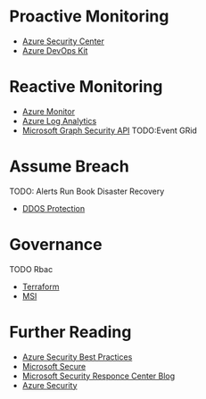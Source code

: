 

# Proactive Monitoring
* [Azure Security Center](https://portal.azure.com/#blade/Microsoft_Azure_Security/SecurityMenuBlade/0)
* [Azure DevOps Kit](https://github.com/azsk/DevOpsKit)

# Reactive Monitoring
* [Azure Monitor](https://ms.portal.azure.com/#blade/Microsoft_Azure_Monitoring/AzureMonitoringBrowseBlade/overview)
* [Azure Log Analytics](https://ms.portal.azure.com/#blade/HubsExtension/Resources/resourceType/Microsoft.OperationalInsights%2Fworkspaces)
* [Microsoft Graph Security API](https://www.microsoft.com/en-us/security/intelligence-security-api)
TODO:Event GRid


# Assume Breach
TODO: Alerts
Run Book
Disaster Recovery
* [DDOS Protection](https://ms.portal.azure.com/#blade/HubsExtension/Resources/resourceType/Microsoft.Network%2FddosProtectionPlans)


# Governance

TODO Rbac
* [Terraform](https://www.terraform.io/docs/providers/azurerm/)
* [MSI](https://docs.microsoft.com/en-us/azure/active-directory/managed-service-identity/overview)

# Further Reading
* [Azure Security Best Practices](https://docs.microsoft.com/en-us/azure/security/security-best-practices-and-patterns)
* [Microsoft Secure](https://cloudblogs.microsoft.com/microsoftsecure/)
* [Microsoft Security Responce Center Blog](https://blogs.technet.microsoft.com/msrc/)
* [Azure Security](https://azure.microsoft.com/en-us/blog/topics/security/)
